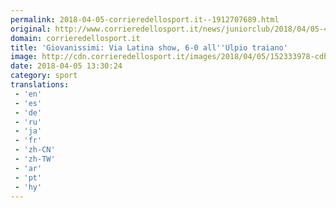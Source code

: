```yaml
---
permalink: 2018-04-05-corrieredellosport.it--1912707689.html
original: http://www.corrieredellosport.it/news/juniorclub/2018/04/05-40997746/giovanissimi_via_latina_show_6-0_all_ulpio_traiano/
domain: corrieredellosport.it
title: 'Giovanissimi: Via Latina show, 6-0 all''Ulpio traiano'
image: http://cdn.corrieredellosport.it/images/2018/04/05/152333978-cdbf3cbf-22e0-4b07-9154-d541ba659631.jpg
date: 2018-04-05 13:30:24
category: sport
translations: 
 - 'en'
 - 'es'
 - 'de'
 - 'ru'
 - 'ja'
 - 'fr'
 - 'zh-CN'
 - 'zh-TW'
 - 'ar'
 - 'pt'
 - 'hy'
---
```


